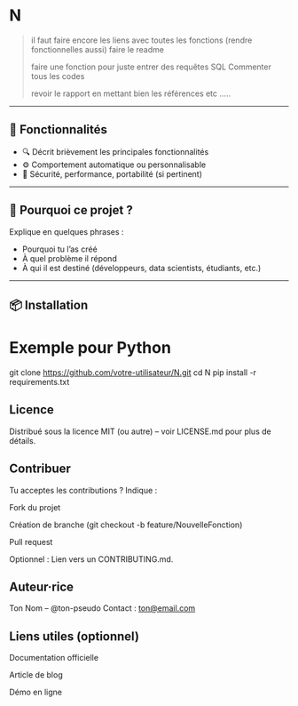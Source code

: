 # N

> il faut faire encore les liens avec toutes les fonctions (rendre fonctionnelles aussi)
> faire le readme
> 
> faire une fonction pour juste entrer des requêtes SQL
> Commenter tous les codes
>
> revoir le rapport en mettant bien les références etc .....

---

## 🚀 Fonctionnalités

- 🔍 Décrit brièvement les principales fonctionnalités
- ⚙️ Comportement automatique ou personnalisable
- 🔐 Sécurité, performance, portabilité (si pertinent)

---

## 🧠 Pourquoi ce projet ?

Explique en quelques phrases :
- Pourquoi tu l’as créé
- À quel problème il répond
- À qui il est destiné (développeurs, data scientists, étudiants, etc.)

---

## 📦 Installation


# Exemple pour Python
git clone https://github.com/votre-utilisateur/N.git
cd N
pip install -r requirements.txt

## Licence
Distribué sous la licence MIT (ou autre) – voir LICENSE.md pour plus de détails.

## Contribuer
Tu acceptes les contributions ? Indique :

Fork du projet

Création de branche (git checkout -b feature/NouvelleFonction)

Pull request

Optionnel : Lien vers un CONTRIBUTING.md.

## Auteur·rice
Ton Nom – @ton-pseudo
Contact : ton@email.com

## Liens utiles (optionnel)
Documentation officielle

Article de blog

Démo en ligne


